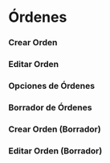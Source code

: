 # Órdenes

### Crear Orden
### Editar Orden
### Opciones de Órdenes
### Borrador de Órdenes
### Crear Orden (Borrador)
### Editar Orden (Borrador)